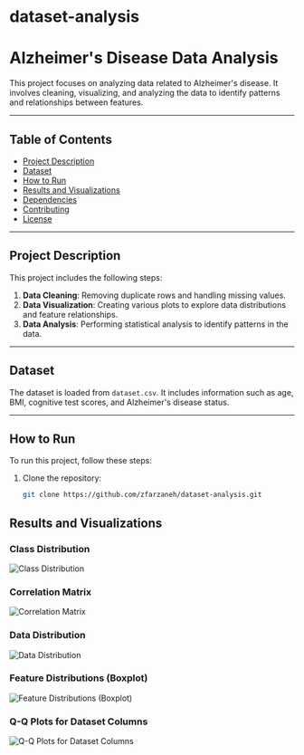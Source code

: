 # dataset-analysis
# Alzheimer's Disease Data Analysis

This project focuses on analyzing data related to Alzheimer's disease. It involves cleaning, visualizing, and analyzing the data to identify patterns and relationships between features.

---

## Table of Contents
- [Project Description](#project-description)
- [Dataset](#dataset)
- [How to Run](#how-to-run)
- [Results and Visualizations](#results-and-visualizations)
- [Dependencies](#dependencies)
- [Contributing](#contributing)
- [License](#license)

---

## Project Description
This project includes the following steps:
1. **Data Cleaning**: Removing duplicate rows and handling missing values.
2. **Data Visualization**: Creating various plots to explore data distributions and feature relationships.
3. **Data Analysis**: Performing statistical analysis to identify patterns in the data.

---

## Dataset
The dataset is loaded from `dataset.csv`. It includes information such as age, BMI, cognitive test scores, and Alzheimer's disease status.

---

## How to Run
To run this project, follow these steps:

1. Clone the repository:
   ```bash
   git clone https://github.com/zfarzaneh/dataset-analysis.git

## Results and Visualizations

### Class Distribution
![Class Distribution](df_plots/Figure_10.png)

### Correlation Matrix
![Correlation Matrix](df_plots/Figure_5.png)

### Data Distribution
![Data Distribution](df_plots/Figure_11.png) 

### Feature Distributions (Boxplot)
![Feature Distributions (Boxplot)](df_plots/Figure_8.png)

### Q-Q Plots for Dataset Columns
![Q-Q Plots for Dataset Columns](df_plots/Figure_3.png) 
